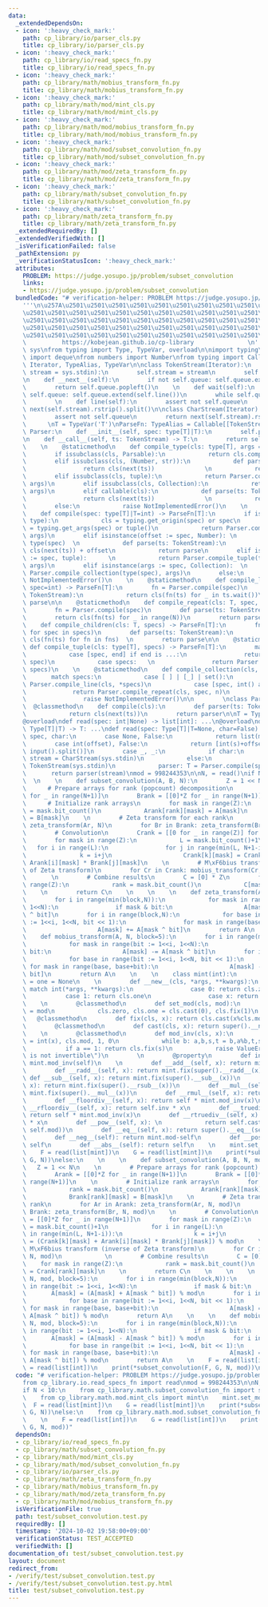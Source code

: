 ```yaml
---
data:
  _extendedDependsOn:
  - icon: ':heavy_check_mark:'
    path: cp_library/io/parser_cls.py
    title: cp_library/io/parser_cls.py
  - icon: ':heavy_check_mark:'
    path: cp_library/io/read_specs_fn.py
    title: cp_library/io/read_specs_fn.py
  - icon: ':heavy_check_mark:'
    path: cp_library/math/mobius_transform_fn.py
    title: cp_library/math/mobius_transform_fn.py
  - icon: ':heavy_check_mark:'
    path: cp_library/math/mod/mint_cls.py
    title: cp_library/math/mod/mint_cls.py
  - icon: ':heavy_check_mark:'
    path: cp_library/math/mod/mobius_transform_fn.py
    title: cp_library/math/mod/mobius_transform_fn.py
  - icon: ':heavy_check_mark:'
    path: cp_library/math/mod/subset_convolution_fn.py
    title: cp_library/math/mod/subset_convolution_fn.py
  - icon: ':heavy_check_mark:'
    path: cp_library/math/mod/zeta_transform_fn.py
    title: cp_library/math/mod/zeta_transform_fn.py
  - icon: ':heavy_check_mark:'
    path: cp_library/math/subset_convolution_fn.py
    title: cp_library/math/subset_convolution_fn.py
  - icon: ':heavy_check_mark:'
    path: cp_library/math/zeta_transform_fn.py
    title: cp_library/math/zeta_transform_fn.py
  _extendedRequiredBy: []
  _extendedVerifiedWith: []
  _isVerificationFailed: false
  _pathExtension: py
  _verificationStatusIcon: ':heavy_check_mark:'
  attributes:
    PROBLEM: https://judge.yosupo.jp/problem/subset_convolution
    links:
    - https://judge.yosupo.jp/problem/subset_convolution
  bundledCode: "# verification-helper: PROBLEM https://judge.yosupo.jp/problem/subset_convolution\n\
    '''\n\u257A\u2501\u2501\u2501\u2501\u2501\u2501\u2501\u2501\u2501\u2501\u2501\u2501\
    \u2501\u2501\u2501\u2501\u2501\u2501\u2501\u2501\u2501\u2501\u2501\u2501\u2501\
    \u2501\u2501\u2501\u2501\u2501\u2501\u2501\u2501\u2501\u2501\u2501\u2501\u2501\
    \u2501\u2501\u2501\u2501\u2501\u2501\u2501\u2501\u2501\u2501\u2501\u2501\u2501\
    \u2501\u2501\u2501\u2501\u2501\u2501\u2501\u2501\u2501\u2501\u2501\u2578\n   \
    \          https://kobejean.github.io/cp-library               \n'''\n\nimport\
    \ sys\nfrom typing import Type, TypeVar, overload\n\nimport typing\nfrom collections\
    \ import deque\nfrom numbers import Number\nfrom typing import Callable, Collection,\
    \ Iterator, TypeAlias, TypeVar\n\nclass TokenStream(Iterator):\n    def __init__(self,\
    \ stream = sys.stdin):\n        self.stream = stream\n        self.queue = deque()\n\
    \n    def __next__(self):\n        if not self.queue: self.queue.extend(self.line())\n\
    \        return self.queue.popleft()\n    \n    def wait(self):\n        if not\
    \ self.queue: self.queue.extend(self.line())\n        while self.queue: yield\n\
    \        \n    def line(self):\n        assert not self.queue\n        return\
    \ next(self.stream).rstrip().split()\n\nclass CharStream(Iterator):\n    def line(self):\n\
    \        assert not self.queue\n        return next(self.stream).rstrip()\n  \
    \      \nT = TypeVar('T')\nParseFn: TypeAlias = Callable[[TokenStream],T]\nclass\
    \ Parser:\n    def __init__(self, spec: type[T]|T):\n        self.parse = Parser.compile(spec)\n\
    \n    def __call__(self, ts: TokenStream) -> T:\n        return self.parse(ts)\n\
    \    \n    @staticmethod\n    def compile_type(cls: type[T], args = ()) -> T:\n\
    \        if issubclass(cls, Parsable):\n            return cls.compile(*args)\n\
    \        elif issubclass(cls, (Number, str)):\n            def parse(ts: TokenStream):\n\
    \                return cls(next(ts))              \n            return parse\n\
    \        elif issubclass(cls, tuple):\n            return Parser.compile_tuple(cls,\
    \ args)\n        elif issubclass(cls, Collection):\n            return Parser.compile_collection(cls,\
    \ args)\n        elif callable(cls):\n            def parse(ts: TokenStream):\n\
    \                return cls(next(ts))              \n            return parse\n\
    \        else:\n            raise NotImplementedError()\n    \n    @staticmethod\n\
    \    def compile(spec: type[T]|T=int) -> ParseFn[T]:\n        if isinstance(spec,\
    \ type):\n            cls = typing.get_origin(spec) or spec\n            args\
    \ = typing.get_args(spec) or tuple()\n            return Parser.compile_type(cls,\
    \ args)\n        elif isinstance(offset := spec, Number): \n            cls =\
    \ type(spec)  \n            def parse(ts: TokenStream):\n                return\
    \ cls(next(ts)) + offset\n            return parse\n        elif isinstance(args\
    \ := spec, tuple):      \n            return Parser.compile_tuple(type(spec),\
    \ args)\n        elif isinstance(args := spec, Collection):  \n            return\
    \ Parser.compile_collection(type(spec), args)\n        else:\n            raise\
    \ NotImplementedError()\n    \n    @staticmethod\n    def compile_line(cls: T,\
    \ spec=int) -> ParseFn[T]:\n        fn = Parser.compile(spec)\n        def parse(ts:\
    \ TokenStream):\n            return cls(fn(ts) for _ in ts.wait())\n        return\
    \ parse\n\n    @staticmethod\n    def compile_repeat(cls: T, spec, N) -> ParseFn[T]:\n\
    \        fn = Parser.compile(spec)\n        def parse(ts: TokenStream):\n    \
    \        return cls(fn(ts) for _ in range(N))\n        return parse\n\n    @staticmethod\n\
    \    def compile_children(cls: T, specs) -> ParseFn[T]:\n        fns = tuple(Parser.compile(spec)\
    \ for spec in specs)\n        def parse(ts: TokenStream):\n            return\
    \ cls(fn(ts) for fn in fns)  \n        return parse\n\n    @staticmethod\n   \
    \ def compile_tuple(cls: type[T], specs) -> ParseFn[T]:\n        match specs:\n\
    \            case [spec, end] if end is ...:\n                return Parser.compile_line(cls,\
    \ spec)\n            case specs:   \n                return Parser.compile_children(cls,\
    \ specs)\n    \n    @staticmethod\n    def compile_collection(cls, specs):\n \
    \       match specs:\n            case [ ] | [_] | set():\n                return\
    \ Parser.compile_line(cls, *specs)\n            case [spec, int() as n]:\n   \
    \             return Parser.compile_repeat(cls, spec, n)\n            case _:\n\
    \                raise NotImplementedError()\n\n        \nclass Parsable:\n  \
    \  @classmethod\n    def compile(cls):\n        def parser(ts: TokenStream):\n\
    \            return cls(next(ts))\n        return parser\n\nT = TypeVar('T')\n\
    @overload\ndef read(spec: int|None) -> list[int]: ...\n@overload\ndef read(spec:\
    \ Type[T]|T) -> T: ...\ndef read(spec: Type[T]|T=None, char=False):\n    match\
    \ spec, char:\n        case None, False:\n            return list(map(int, input().split()))\n\
    \        case int(offset), False:\n            return [int(s)+offset for s in\
    \ input().split()]\n        case _, _:\n            if char:\n               \
    \ stream = CharStream(sys.stdin)\n            else:\n                stream =\
    \ TokenStream(sys.stdin)\n            parser: T = Parser.compile(spec)\n     \
    \       return parser(stream)\nmod = 998244353\n\nN, = read()\nif N < 10:\n  \
    \  \n    \n    def subset_convolution(A, B, N):\n        Z = 1 << N\n    \n  \
    \      # Prepare arrays for rank (popcount) decomposition\n        Arank = [[0]*Z\
    \ for _ in range(N+1)]\n        Brank = [[0]*Z for _ in range(N+1)]\n    \n  \
    \      # Initialize rank arrays\n        for mask in range(Z):\n            rank\
    \ = mask.bit_count()\n            Arank[rank][mask] = A[mask]\n            Brank[rank][mask]\
    \ = B[mask]\n    \n        # Zeta transform for each rank\n        for Ar in Arank:\
    \ zeta_transform(Ar, N)\n        for Br in Brank: zeta_transform(Br, N)\n    \n\
    \        # Convolution\n        Crank = [[0 for _ in range(Z)] for _ in range(N+1)]\n\
    \        for mask in range(Z):\n            L = mask.bit_count()+1\n         \
    \   for i in range(L):\n                for j in range(min(L, N+1-i)):\n     \
    \               k = i+j\n                    Crank[k][mask] = Crank[k][mask] +\
    \ Arank[i][mask] * Brank[j][mask]\n    \n        # M\xF6bius transform (inverse\
    \ of Zeta transform)\n        for Cr in Crank: mobius_transform(Cr, N)\n     \
    \       \n        # Combine results\n        C = [0] * Z\n        for mask in\
    \ range(Z):\n            rank = mask.bit_count()\n            C[mask] = Crank[rank][mask]\n\
    \    \n        return C\n    \n    \n    \n    def zeta_transform(A, N, block=5):\n\
    \        for i in range(min(block,N)):\n            for mask in range(bit := 1<<i,\
    \ 1<<N):\n                if mask & bit:\n                    A[mask] += A[mask\
    \ ^ bit]\n        for i in range(block,N):\n            for base in range(bit\
    \ := 1<<i, 1<<N, bit << 1):\n                for mask in range(base, base+bit):\n\
    \                    A[mask] += A[mask ^ bit]\n        return A\n    \n    \n\
    \    def mobius_transform(A, N, block=5):\n        for i in range(min(block,N)):\n\
    \            for mask in range(bit := 1<<i, 1<<N):\n                if mask &\
    \ bit:\n                    A[mask] -= A[mask ^ bit]\n        for i in range(block,N):\n\
    \            for base in range(bit := 1<<i, 1<<N, bit << 1):\n               \
    \ for mask in range(base, base+bit):\n                    A[mask] -= A[mask ^\
    \ bit]\n        return A\n    \n    \n    class mint(int):\n        mod = zero\
    \ = one = None\n    \n        def __new__(cls, *args, **kwargs):\n           \
    \ match int(*args, **kwargs):\n                case 0: return cls.zero\n     \
    \           case 1: return cls.one\n                case x: return cls.fix(x)\n\
    \    \n        @classmethod\n        def set_mod(cls, mod):\n            cls.mod\
    \ = mod\n            cls.zero, cls.one = cls.cast(0), cls.fix(1)\n    \n     \
    \   @classmethod\n        def fix(cls, x): return cls.cast(x%cls.mod)\n    \n\
    \        @classmethod\n        def cast(cls, x): return super().__new__(cls,x)\n\
    \    \n        @classmethod\n        def mod_inv(cls, x):\n            a,b,s,t\
    \ = int(x), cls.mod, 1, 0\n            while b: a,b,s,t = b,a%b,t,s-a//b*t\n \
    \           if a == 1: return cls.fix(s)\n            raise ValueError(f\"{x}\
    \ is not invertible\")\n        \n        @property\n        def inv(self): return\
    \ mint.mod_inv(self)\n    \n        def __add__(self, x): return mint.fix(super().__add__(x))\n\
    \        def __radd__(self, x): return mint.fix(super().__radd__(x))\n       \
    \ def __sub__(self, x): return mint.fix(super().__sub__(x))\n        def __rsub__(self,\
    \ x): return mint.fix(super().__rsub__(x))\n        def __mul__(self, x): return\
    \ mint.fix(super().__mul__(x))\n        def __rmul__(self, x): return mint.fix(super().__rmul__(x))\n\
    \        def __floordiv__(self, x): return self * mint.mod_inv(x)\n        def\
    \ __rfloordiv__(self, x): return self.inv * x\n        def __truediv__(self, x):\
    \ return self * mint.mod_inv(x)\n        def __rtruediv__(self, x): return self.inv\
    \ * x\n        def __pow__(self, x): \n            return self.cast(super().__pow__(x,\
    \ self.mod))\n        def __eq__(self, x): return super().__eq__(self-x, 0)\n\
    \        def __neg__(self): return mint.mod-self\n        def __pos__(self): return\
    \ self\n        def __abs__(self): return self\n    \n    mint.set_mod(mod)\n\
    \    F = read(list[mint])\n    G = read(list[mint])\n    print(*subset_convolution(F,\
    \ G, N))\nelse:\n    \n    \n    def subset_convolution(A, B, N, mod):\n     \
    \   Z = 1 << N\n    \n        # Prepare arrays for rank (popcount) decomposition\n\
    \        Arank = [[0]*Z for _ in range(N+1)]\n        Brank = [[0]*Z for _ in\
    \ range(N+1)]\n    \n        # Initialize rank arrays\n        for mask in range(Z):\n\
    \            rank = mask.bit_count()\n            Arank[rank][mask] = A[mask]\n\
    \            Brank[rank][mask] = B[mask]\n    \n        # Zeta transform for each\
    \ rank\n        for Ar in Arank: zeta_transform(Ar, N, mod)\n        for Br in\
    \ Brank: zeta_transform(Br, N, mod)\n    \n        # Convolution\n        Crank\
    \ = [[0]*Z for _ in range(N+1)]\n        for mask in range(Z):\n            L\
    \ = mask.bit_count()+1\n            for i in range(L):\n                for j\
    \ in range(min(L, N+1-i)):\n                    k = i+j\n                    Crank[k][mask]\
    \ = (Crank[k][mask] + Arank[i][mask] * Brank[j][mask]) % mod\n    \n        #\
    \ M\xF6bius transform (inverse of Zeta transform)\n        for Cr in Crank: mobius_transform(Cr,\
    \ N, mod)\n            \n        # Combine results\n        C = [0] * Z\n    \
    \    for mask in range(Z):\n            rank = mask.bit_count()\n            C[mask]\
    \ = Crank[rank][mask]\n    \n        return C\n    \n    \n    \n    def zeta_transform(A,\
    \ N, mod, block=5):\n        for i in range(min(block,N)):\n            for mask\
    \ in range(bit := 1<<i, 1<<N):\n                if mask & bit:\n             \
    \       A[mask] = (A[mask] + A[mask ^ bit]) % mod\n        for i in range(block,N):\n\
    \            for base in range(bit := 1<<i, 1<<N, bit << 1):\n               \
    \ for mask in range(base, base+bit):\n                    A[mask] = (A[mask] +\
    \ A[mask ^ bit]) % mod\n        return A\n    \n    \n    def mobius_transform(A,\
    \ N, mod, block=5):\n        for i in range(min(block,N)):\n            for mask\
    \ in range(bit := 1<<i, 1<<N):\n                if mask & bit:\n             \
    \       A[mask] = (A[mask] - A[mask ^ bit]) % mod\n        for i in range(block,N):\n\
    \            for base in range(bit := 1<<i, 1<<N, bit << 1):\n               \
    \ for mask in range(base, base+bit):\n                    A[mask] = (A[mask] -\
    \ A[mask ^ bit]) % mod\n        return A\n    \n    F = read(list[int])\n    G\
    \ = read(list[int])\n    print(*subset_convolution(F, G, N, mod))\n"
  code: "# verification-helper: PROBLEM https://judge.yosupo.jp/problem/subset_convolution\n\
    from cp_library.io.read_specs_fn import read\nmod = 998244353\n\nN, = read()\n\
    if N < 10:\n    from cp_library.math.subset_convolution_fn import subset_convolution\n\
    \    from cp_library.math.mod.mint_cls import mint\n    mint.set_mod(mod)\n  \
    \  F = read(list[mint])\n    G = read(list[mint])\n    print(*subset_convolution(F,\
    \ G, N))\nelse:\n    from cp_library.math.mod.subset_convolution_fn import subset_convolution\n\
    \    \n    F = read(list[int])\n    G = read(list[int])\n    print(*subset_convolution(F,\
    \ G, N, mod))"
  dependsOn:
  - cp_library/io/read_specs_fn.py
  - cp_library/math/subset_convolution_fn.py
  - cp_library/math/mod/mint_cls.py
  - cp_library/math/mod/subset_convolution_fn.py
  - cp_library/io/parser_cls.py
  - cp_library/math/zeta_transform_fn.py
  - cp_library/math/mobius_transform_fn.py
  - cp_library/math/mod/zeta_transform_fn.py
  - cp_library/math/mod/mobius_transform_fn.py
  isVerificationFile: true
  path: test/subset_convolution.test.py
  requiredBy: []
  timestamp: '2024-10-02 19:58:00+09:00'
  verificationStatus: TEST_ACCEPTED
  verifiedWith: []
documentation_of: test/subset_convolution.test.py
layout: document
redirect_from:
- /verify/test/subset_convolution.test.py
- /verify/test/subset_convolution.test.py.html
title: test/subset_convolution.test.py
---
```

